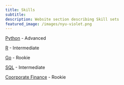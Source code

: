```yaml
---
title: Skills
subtitle: 
description: Website section describing Skill sets
featured_image: /images/nyu-violet.png
---
```


[Python]() - Advanced

[R]() - Intermediate

[Go]() - Rookie

[SQL]() - Intermediate

[Coorporate Finance]() - Rookie


